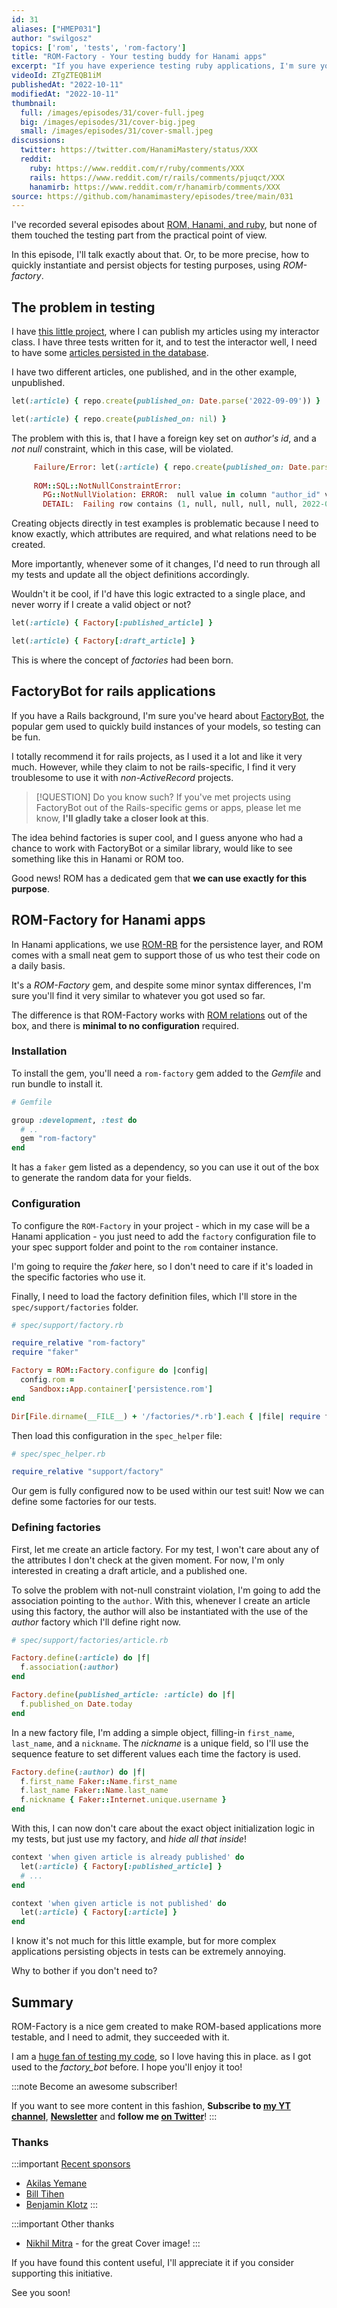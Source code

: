 ```yaml
---
id: 31
aliases: ["HMEP031"]
author: "swilgosz"
topics: ['rom', 'tests', 'rom-factory']
title: "ROM-Factory - Your testing buddy for Hanami apps"
excerpt: "If you have experience testing ruby applications, I'm sure you've heard about FactoryBot. Here I show you the alternative, suited for ROM-based applications, including Hanami 2."
videoId: ZTgZTEQB1iM
publishedAt: "2022-10-11"
modifiedAt: "2022-10-11"
thumbnail:
  full: /images/episodes/31/cover-full.jpeg
  big: /images/episodes/31/cover-big.jpeg
  small: /images/episodes/31/cover-small.jpeg
discussions:
  twitter: https://twitter.com/HanamiMastery/status/XXX
  reddit:
    ruby: https://www.reddit.com/r/ruby/comments/XXX
    rails: https://www.reddit.com/r/rails/comments/pjuqct/XXX
    hanamirb: https://www.reddit.com/r/hanamirb/comments/XXX
source: https://github.com/hanamimastery/episodes/tree/main/031
---
```


I've recorded several episodes about [ROM, Hanami, and ruby](/t/persistence), but none of them touched the testing part from the practical point of view.

In this episode, I'll talk exactly about that. Or, to be more precise, how to quickly instantiate and persist objects for testing purposes, using *ROM-factory*.

## The problem in testing

I have [this little project](https://github.com/hanamimastery/episodes/tree/main/031/before), where I can publish my articles using my interactor class. I have three tests written for it, and to test the interactor well, I need to have some [articles persisted in the database](28-configure-rom-from-scratch).

I have two different articles, one published, and in the other example, unpublished.

```ruby
let(:article) { repo.create(published_on: Date.parse('2022-09-09')) }

let(:article) { repo.create(published_on: nil) }
```

The problem with this is, that I have a foreign key set on *author's id*, and a *not null* constraint, which in this case, will be violated.

```ruby
     Failure/Error: let(:article) { repo.create(published_on: Date.parse('2022-09-09')) }
     
     ROM::SQL::NotNullConstraintError:
       PG::NotNullViolation: ERROR:  null value in column "author_id" violates not-null constraint
       DETAIL:  Failing row contains (1, null, null, null, null, 2022-09-09, 2022-10-01 00:26:42.124334, 2022-10-01 00:26:42.124334).
```

Creating objects directly in test examples is problematic because I need to know exactly, which attributes are required, and what relations need to be created.

More importantly, whenever some of it changes, I'd need to run through all my tests and update all the object definitions accordingly.

Wouldn't it be cool, if I'd have this logic extracted to a single place, and never worry if I create a valid object or not?

```ruby
let(:article) { Factory[:published_article] }

let(:article) { Factory[:draft_article] }
```

This is where the concept of *factories* had been born.

## FactoryBot for rails applications

If you have a Rails background, I'm sure you've heard about [FactoryBot](https://github.com/thoughtbot/factory_bot), the popular gem used to quickly build instances of your models, so testing can be fun. 

I totally recommend it for rails projects, as I used it a lot and like it very much. However, while they claim to not be rails-specific, I find it very troublesome to use it with *non-ActiveRecord* projects.

> [!QUESTION] Do you know such?
> If you've met projects using FactoryBot out of the Rails-specific gems or apps, please let me know, **I'll gladly take a closer look at this**.

The idea behind factories is super cool, and I guess anyone who had a chance to work with FactoryBot or a similar library, would like to see something like this in Hanami or ROM too.

Good news! ROM has a dedicated gem that **we can use exactly for this purpose**.

## ROM-Factory for Hanami apps

In Hanami applications, we use [ROM-RB](https://rom-rb.org/) for the persistence layer, and ROM comes with a small neat gem to support those of us who test their code on a daily basis.

It's a *ROM-Factory* gem, and despite some minor syntax differences, I'm sure you'll find it very similar to whatever you got used so far.

The difference is that ROM-Factory works with [ROM relations](/episodes/28-configure-rom-from-scratch) out of the box, and there is **minimal to no configuration** required.

### Installation

To install the gem, you'll need a `rom-factory` gem added to the *Gemfile* and run bundle to install it.

```ruby
# Gemfile

group :development, :test do
  # ..
  gem "rom-factory"
end
```

It has a `faker` gem listed as a dependency, so you can use it out of the box to generate the random data for your fields.

### Configuration

To configure the `ROM-Factory` in your project - which in my case will be a Hanami application - you just need to add the `factory` configuration file to your spec support folder and point to the `rom` container instance.

I'm going to require the *faker* here, so I don't need to care if it's loaded in the specific factories who use it.

Finally, I need to load the factory definition files, which I'll store in the `spec/support/factories` folder.

```ruby
# spec/support/factory.rb

require_relative "rom-factory"
require "faker"

Factory = ROM::Factory.configure do |config|
  config.rom =
    Sandbox::App.container['persistence.rom']
end

Dir[File.dirname(__FILE__) + '/factories/*.rb'].each { |file| require file }
```

Then load this configuration in the `spec_helper` file:

```ruby
# spec/spec_helper.rb

require_relative "support/factory"
```

Our gem is fully configured now to be used within our test suit! Now we can define some factories for our tests.

### Defining factories

First, let me create an article factory. For my test, I won't care about any of the attributes I don't check at the given moment. For now, I'm only interested in creating a draft article, and a published one.

To solve the problem with not-null constraint violation, I'm going to add the association pointing to the `author`. With this, whenever I create an article using this factory, the author will also be instantiated with the use of the *author* factory which I'll define right now.

```ruby
# spec/support/factories/article.rb

Factory.define(:article) do |f|
  f.association(:author)
end

Factory.define(published_article: :article) do |f|
  f.published_on Date.today
end
```

In a new factory file, I'm adding a simple object, filling-in `first_name`, `last_name`, and a `nickname`. The *nickname* is a unique field, so I'll use the sequence feature to set different values each time the factory is used.

```ruby
Factory.define(:author) do |f|
  f.first_name Faker::Name.first_name
  f.last_name Faker::Name.last_name
  f.nickname { Faker::Internet.unique.username }
end
```

With this, I can now don't care about the exact object initialization logic in my tests, but just use my factory, and *hide all that inside*!

```ruby
context 'when given article is already published' do
  let(:article) { Factory[:published_article] }
  # ...
end

context 'when given article is not published' do
  let(:article) { Factory[:article] }
end
```

I know it's not much for this little example, but for more complex applications persisting objects in tests can be extremely annoying.

Why to bother if you don't need to?

## Summary

ROM-Factory is a nice gem created to make ROM-based applications more testable, and I need to admit, they succeeded with it.

I am a [huge fan of testing my code](/episodes/25-simplecov-introduction), so I love having this in place.
as I got used to the *factory_bot* before. I hope you'll enjoy it too!

:::note Become an awesome subscriber!

If you want to see more content in this fashion, **Subscribe to [my YT channel](https://www.youtube.com/c/HanamiMastery)**, **[Newsletter](https://mailchi.mp/6ac8f64f3c5d/hanami-mastery-newsletter)** and **follow me [on Twitter](https://twitter.com/hanamimastery)**!
:::

### Thanks

:::important [Recent sponsors](https://github.com/sponsors/swilgosz)
-   [Akilas Yemane](https://twitter.com/akilasy)
-   [Bill Tihen](https://github.com/btihen)
-   [Benjamin Klotz](https://github.com/tak1n)
:::

:::important Other thanks
- [Nikhil Mitra](https://unsplash.com/@nikhilmitra) - for the great Cover image!
:::

If you have found this content useful, I'll appreciate it if you consider supporting this initiative.

See you soon!
